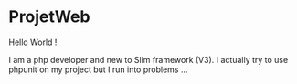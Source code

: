 # ProjetWeb

Hello World !

I am a php developer and new to Slim framework (V3). I actually try to use phpunit on my project but I run into problems ...
